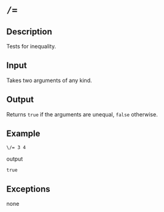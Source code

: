 `/=`
====

## Description

Tests for inequality.

## Input

Takes two arguments of any kind.

## Output

Returns `true` if the arguments are unequal, `false` otherwise.

## Example

    \/= 3 4

output

    true

## Exceptions

none
